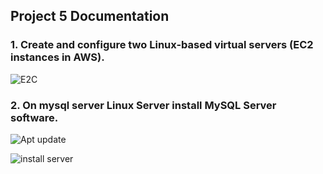 ## Project 5 Documentation

### 1. Create and configure two Linux-based virtual servers (EC2 instances in AWS).

![E2C](./E2c.png)

### 2. On mysql server Linux Server install MySQL Server software.

![Apt update](./sud%20apt%20upda.png)

![install server](./install%20mysql%20server.png)

